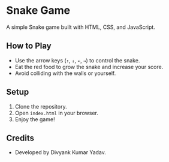 # Snake Game

A simple Snake game built with HTML, CSS, and JavaScript.

## How to Play
- Use the arrow keys (`↑`, `↓`, `←`, `→`) to control the snake.
- Eat the red food to grow the snake and increase your score.
- Avoid colliding with the walls or yourself.

## Setup
1. Clone the repository.
2. Open `index.html` in your browser.
3. Enjoy the game!

## Credits
- Developed by Divyank Kumar Yadav.
